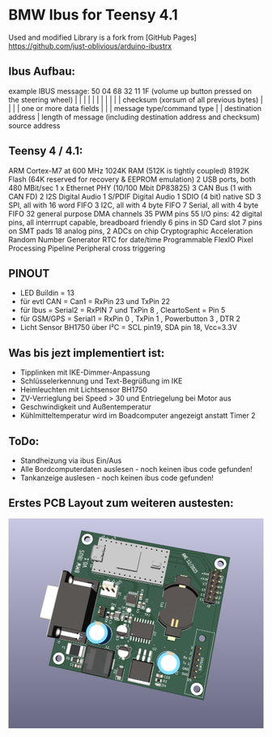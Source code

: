 # BMW Ibus for Teensy 4.1
Used and modified Library is a fork from [GitHub Pages] https://github.com/just-oblivious/arduino-ibustrx

## Ibus Aufbau:
example IBUS message:
50 04 68 32 11 1F (volume up button pressed on the steering wheel)
|  |  |  |  |  | 
|  |  |  |  |  checksum (xorsum of all previous bytes)
|  |  |  |  one or more data fields
|  |  |  message type/command type
|  |  destination address
|  length of message (including destination address and checksum)
source address 

## Teensy 4 / 4.1:
ARM Cortex-M7 at 600 MHz
1024K RAM (512K is tightly coupled)
8192K Flash (64K reserved for recovery & EEPROM emulation)
2 USB ports, both 480 MBit/sec
1 x Ethernet PHY (10/100 Mbit DP83825)
3 CAN Bus (1 with CAN FD)
2 I2S Digital Audio
1 S/PDIF Digital Audio
1 SDIO (4 bit) native SD
3 SPI, all with 16 word FIFO
3 I2C, all with 4 byte FIFO
7 Serial, all with 4 byte FIFO
32 general purpose DMA channels
35 PWM pins
55 I/O pins:
42 digital pins, all interrrupt capable, breadboard friendly
6 pins in SD Card slot
7 pins on SMT pads
18 analog pins, 2 ADCs on chip
Cryptographic Acceleration
Random Number Generator
RTC for date/time
Programmable FlexIO
Pixel Processing Pipeline
Peripheral cross triggering

## PINOUT
- LED Buildin = 13
- für evtl CAN =  Can1     = RxPin 23 und TxPin 22
- für Ibus =      Serial2  = RxPIN 7 und TxPin 8 , CleartoSent = Pin 5
- für GSM/GPS =   Serial1  = RxPin 0 , TxPin 1 , Powerbutton 3 , DTR 2
- Licht Sensor BH1750 über I²C = SCL pin19, SDA pin 18, Vcc=3.3V


## Was bis jezt implementiert ist:
- Tipplinken mit IKE-Dimmer-Anpassung
- Schlüsselerkennung und Text-Begrüßung im IKE
- Heimleuchten mit Lichtsensor BH1750
- ZV-Verrieglung bei Speed > 30 und Entriegelung bei Motor aus
- Geschwindigkeit und Außentemperatur
- Kühlmitteltemperatur wird im Boadcomputer angezeigt anstatt Timer 2



## ToDo:
- Standheizung via ibus Ein/Aus
- Alle Bordcomputerdaten auslesen - noch keinen ibus code gefunden!
- Tankanzeige auslesen - noch keinen ibus code gefunden!

## Erstes PCB Layout zum weiteren austesten:
![Alt text](/Pics/TOP_Side_02.png )